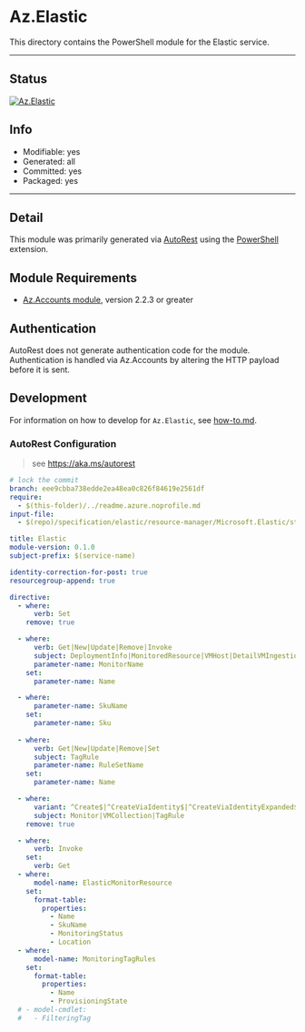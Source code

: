 <!-- region Generated -->
# Az.Elastic
This directory contains the PowerShell module for the Elastic service.

---
## Status
[![Az.Elastic](https://img.shields.io/powershellgallery/v/Az.Elastic.svg?style=flat-square&label=Az.Elastic "Az.Elastic")](https://www.powershellgallery.com/packages/Az.Elastic/)

## Info
- Modifiable: yes
- Generated: all
- Committed: yes
- Packaged: yes

---
## Detail
This module was primarily generated via [AutoRest](https://github.com/Azure/autorest) using the [PowerShell](https://github.com/Azure/autorest.powershell) extension.

## Module Requirements
- [Az.Accounts module](https://www.powershellgallery.com/packages/Az.Accounts/), version 2.2.3 or greater

## Authentication
AutoRest does not generate authentication code for the module. Authentication is handled via Az.Accounts by altering the HTTP payload before it is sent.

## Development
For information on how to develop for `Az.Elastic`, see [how-to.md](how-to.md).
<!-- endregion -->

### AutoRest Configuration
> see https://aka.ms/autorest

``` yaml
# lock the commit
branch: eee9cbba738edde2ea48ea0c826f84619e2561df
require:
  - $(this-folder)/../readme.azure.noprofile.md
input-file:
  - $(repo)/specification/elastic/resource-manager/Microsoft.Elastic/stable/2020-07-01/elastic.json

title: Elastic
module-version: 0.1.0
subject-prefix: $(service-name)

identity-correction-for-post: true
resourcegroup-append: true

directive:
  - where:
      verb: Set
    remove: true

  - where:
      verb: Get|New|Update|Remove|Invoke
      subject: DeploymentInfo|MonitoredResource|VMHost|DetailVMIngestion|VMCollection
      parameter-name: MonitorName
    set:
      parameter-name: Name

  - where:
      parameter-name: SkuName
    set:
      parameter-name: Sku
      
  - where:
      verb: Get|New|Update|Remove|Set
      subject: TagRule
      parameter-name: RuleSetName
    set:
      parameter-name: Name

  - where:
      variant: ^Create$|^CreateViaIdentity$|^CreateViaIdentityExpanded$|^Update$|^UpdateViaIdentity$
      subject: Monitor|VMCollection|TagRule
    remove: true

  - where:
      verb: Invoke
    set:
      verb: Get
  - where:
      model-name: ElasticMonitorResource
    set:
      format-table:
        properties:
          - Name
          - SkuName
          - MonitoringStatus
          - Location
  - where:
      model-name: MonitoringTagRules
    set:
      format-table:
        properties:
          - Name
          - ProvisioningState
  # - model-cmdlet:
  #   - FilteringTag
```
